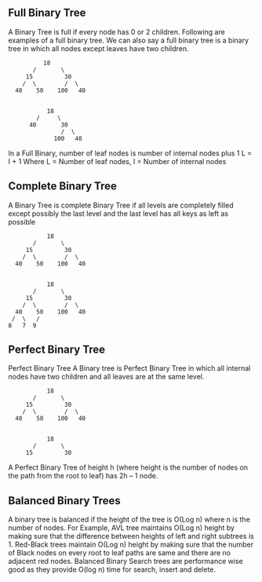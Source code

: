 ## Full Binary Tree
A Binary Tree is full if every node has 0 or 2 children. Following are examples of a full binary tree.
We can also say a full binary tree is a binary tree in which all nodes except leaves have two children.

              18
           /       \  
         15         30  
        /  \        /  \
      40    50    100   40
             

               18
            /     \  
          40       30  
                   /  \
                 100   40

In a Full Binary, number of leaf nodes is number of internal nodes plus 1
       L = I + 1
Where L = Number of leaf nodes, I = Number of internal nodes

## Complete Binary Tree
A Binary Tree is complete Binary Tree if all levels are completely filled except possibly
the last level and the last level has all keys as left as possible

               18
           /       \  
         15         30  
        /  \        /  \
      40    50    100   40


               18
           /       \  
         15         30  
        /  \        /  \
      40    50    100   40
     /  \   /
    8   7  9 

## Perfect Binary Tree
Perfect Binary Tree A Binary tree is Perfect Binary Tree in which all internal nodes have two children and all leaves are at the same level.

               18
           /       \  
         15         30  
        /  \        /  \
      40    50    100   40


               18
           /       \  
         15         30 
         
 A Perfect Binary Tree of height h (where height is the number of nodes on the path from the root to leaf) has 2h – 1 node.
 
 ## Balanced Binary Trees
 A binary tree is balanced if the height of the tree is O(Log n) where n is the number of nodes. For Example, AVL tree maintains O(Log n) height by making sure that the difference between heights of left and right subtrees is 1. Red-Black trees maintain O(Log n) height by making sure that the number of Black nodes on every root to leaf paths are same and there are no adjacent red nodes. Balanced Binary Search trees are performance wise good as they provide O(log n) time for search, insert and delete.



